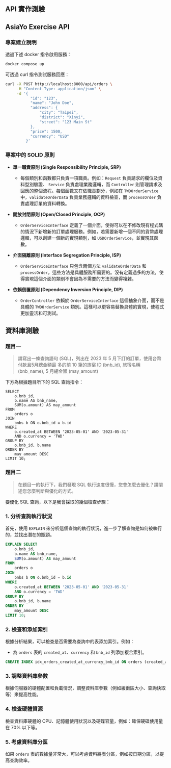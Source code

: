 ## API 實作測驗

## AsiaYo Exercise API

### 專案建立說明

透過下述 docker 指令啟用服務：

```bash
docker compose up 
```

可透過 curl 指令測試服務回應：

```bash
curl -X POST http://localhost:8000/api/orders \
     -H "Content-Type: application/json" \
     -d '{
           "id": "123",
           "name": "John Doe",
           "address": {
               "city": "Taipei",
               "district": "Xinyi",
               "street": "123 Main St"
           },
           "price": 1500,
           "currency": "USD"
         }'

```

### 專案中的 SOLID 原則

- **單一職責原則 (Single Responsibility Principle, SRP)**
    - 每個類別和函數都只負責一項職責。例如：`Request` 負責請求的欄位及資料型別驗證、 `Service` 負責處理業務邏輯，而 `Controller` 則管理請求及回應的整個流程。每個函數又在依職責劃分，例如在 `TWDOrderService` 中，`validateOrderData` 負責業務邏輯的資料檢查，而 `processOrder` 負責處理訂單的資料轉換。

- **開放封閉原則 (Open/Closed Principle, OCP)**
    - `OrderServiceInterface` 定義了一個介面，使得可以在不修改現有程式碼的情況下新增新的訂單處理服務。例如，若需要新增一個不同的貨幣處理邏輯，可以創建一個新的實現類別，如 `USDOrderService`，並實現其函數。

- **介面隔離原則 (Interface Segregation Principle, ISP)**
    - `OrderServiceInterface` 只包含兩個方法 `validateOrderData` 和 `processOrder`，這些方法是具體服務所需要的。沒有定義過多的方法，使得實現這個介面的類別不會因為不需要的方法而變得複雜。

- **依賴倒置原則 (Dependency Inversion Principle, DIP)**
    - `OrderController` 依賴於 `OrderServiceInterface` 這個抽象介面，而不是具體的 `TWDOrderService` 類別。這樣可以更容易替換具體的實現，使程式更加靈活和可測試。


## 資料庫測驗

### 題目一

> 請寫出一條查詢語句 (SQL)，列出在 2023 年 5 月下訂的訂單，使用台幣付款且5月總金額最
多的前 10 筆的旅宿 ID (bnb_id), 旅宿名稱 (bnb_name), 5 月總金額 (may_amount)

下方為根據題目所下的 SQL 查詢指令：

```
SELECT 
    o.bnb_id,
    b.name AS bnb_name,
    SUM(o.amount) AS may_amount
FROM 
    orders o
JOIN 
    bnbs b ON o.bnb_id = b.id
WHERE 
    o.created_at BETWEEN '2023-05-01' AND '2023-05-31'
    AND o.currency = 'TWD'
GROUP BY 
    o.bnb_id, b.name
ORDER BY 
    may_amount DESC
LIMIT 10;
```

### 題目二

> 在題目一的執行下，我們發現 SQL 執行速度很慢，您會怎麼去優化？請闡述您怎麼判斷與優化的方式。

要優化 SQL 查詢，以下是我會採取的幾個檢查步驟：

### 1. **分析查詢執行狀況**

首先，使用 `EXPLAIN` 來分析這個查詢的執行狀況，進一步了解查詢是如何被執行的，並找出潛在的瓶頸。

```sql
EXPLAIN SELECT 
    o.bnb_id,
    b.name AS bnb_name,
    SUM(o.amount) AS may_amount
FROM 
    orders o
JOIN 
    bnbs b ON o.bnb_id = b.id
WHERE 
    o.created_at BETWEEN '2023-05-01' AND '2023-05-31'
    AND o.currency = 'TWD'
GROUP BY 
    o.bnb_id, b.name
ORDER BY 
    may_amount DESC
LIMIT 10;
```

### 2. **檢查和添加索引**

根據分析結果，可以檢查是否需要為查詢中的表添加索引。例如：

- 為 `orders` 表的 `created_at`、`currency` 和 `bnb_id` 列添加複合索引。

```sql
CREATE INDEX idx_orders_created_at_currency_bnb_id ON orders (created_at, currency, bnb_id);
```

### 3. **調整資料庫參數**

根據伺服器的硬體配置和負載情況，調整資料庫參數（例如緩衝區大小、查詢快取等）來提高性能。

### 4. **檢查硬體資源**

檢查資料庫硬體的 CPU、記憶體使用狀況以及硬碟容量，例如：確保硬碟使用量在 70% 以下等。

### 5. **考慮資料庫分區**

如果 `orders` 表的數據量非常大，可以考慮資料將表分區，例如按日期分區，以提高查詢效率。
